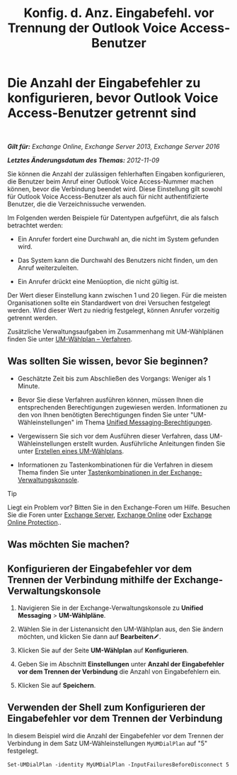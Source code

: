 ﻿---
title: 'Konfig. d. Anz. Eingabefehl. vor Trennung der Outlook Voice Access-Benutzer'
TOCTitle: Die Anzahl der Eingabefehler zu konfigurieren, bevor Outlook Voice Access-Benutzer getrennt sind
ms:assetid: 64c13d17-a26a-4c9b-b495-bd69c716456a
ms:mtpsurl: https://technet.microsoft.com/de-de/library/Ee423547(v=EXCHG.150)
ms:contentKeyID: 50475835
ms.date: 05/23/2018
mtps_version: v=EXCHG.150
ms.translationtype: MT
---

# Die Anzahl der Eingabefehler zu konfigurieren, bevor Outlook Voice Access-Benutzer getrennt sind

 

_**Gilt für:** Exchange Online, Exchange Server 2013, Exchange Server 2016_

_**Letztes Änderungsdatum des Themas:** 2012-11-09_

Sie können die Anzahl der zulässigen fehlerhaften Eingaben konfigurieren, die Benutzer beim Anruf einer Outlook Voice Access-Nummer machen können, bevor die Verbindung beendet wird. Diese Einstellung gilt sowohl für Outlook Voice Access-Benutzer als auch für nicht authentifizierte Benutzer, die die Verzeichnissuche verwenden.

Im Folgenden werden Beispiele für Datentypen aufgeführt, die als falsch betrachtet werden:

  - Ein Anrufer fordert eine Durchwahl an, die nicht im System gefunden wird.

  - Das System kann die Durchwahl des Benutzers nicht finden, um den Anruf weiterzuleiten.

  - Ein Anrufer drückt eine Menüoption, die nicht gültig ist.

Der Wert dieser Einstellung kann zwischen 1 und 20 liegen. Für die meisten Organisationen sollte ein Standardwert von drei Versuchen festgelegt werden. Wird dieser Wert zu niedrig festgelegt, können Anrufer vorzeitig getrennt werden.

Zusätzliche Verwaltungsaufgaben im Zusammenhang mit UM-Wählplänen finden Sie unter [UM-Wählplan – Verfahren](um-dial-plan-procedures-exchange-2013-help.md).

## Was sollten Sie wissen, bevor Sie beginnen?

  - Geschätzte Zeit bis zum Abschließen des Vorgangs: Weniger als 1 Minute.

  - Bevor Sie diese Verfahren ausführen können, müssen Ihnen die entsprechenden Berechtigungen zugewiesen werden. Informationen zu den von Ihnen benötigten Berechtigungen finden Sie unter "UM-Wähleinstellungen" im Thema [Unified Messaging-Berechtigungen](unified-messaging-permissions-exchange-2013-help.md).

  - Vergewissern Sie sich vor dem Ausführen dieser Verfahren, dass UM-Wähleinstellungen erstellt wurden. Ausführliche Anleitungen finden Sie unter [Erstellen eines UM-Wählplans](https://review.docs.microsoft.com/de-de/exchange/voice-mail-unified-messaging/connect-voice-mail-system/create-um-dial-plan).

  - Informationen zu Tastenkombinationen für die Verfahren in diesem Thema finden Sie unter [Tastenkombinationen in der Exchange-Verwaltungskonsole](keyboard-shortcuts-in-the-exchange-admin-center-exchange-online-protection-help.md).


> [!TIP]
> Liegt ein Problem vor? Bitten Sie in den Exchange-Foren um Hilfe. Besuchen Sie die Foren unter <A href="https://go.microsoft.com/fwlink/p/?linkid=60612">Exchange Server</A>, <A href="https://go.microsoft.com/fwlink/p/?linkid=267542">Exchange Online</A> oder <A href="https://go.microsoft.com/fwlink/p/?linkid=285351">Exchange Online Protection</A>..



## Was möchten Sie machen?

## Konfigurieren der Eingabefehler vor dem Trennen der Verbindung mithilfe der Exchange-Verwaltungskonsole

1.  Navigieren Sie in der Exchange-Verwaltungskonsole zu **Unified Messaging** \> **UM-Wählpläne**.

2.  Wählen Sie in der Listenansicht den UM-Wählplan aus, den Sie ändern möchten, und klicken Sie dann auf **Bearbeiten**![Bearbeitungssymbol](images/Bb124582.6f53ccb2-1f13-4c02-bea0-30690e6ea71d(EXCHG.150).gif "Bearbeitungssymbol").

3.  Klicken Sie auf der Seite **UM-Wählplan** auf **Konfigurieren**.

4.  Geben Sie im Abschnitt **Einstellungen** unter **Anzahl der Eingabefehler vor dem Trennen der Verbindung** die Anzahl von Eingabefehlern ein.

5.  Klicken Sie auf **Speichern**.

## Verwenden der Shell zum Konfigurieren der Eingabefehler vor dem Trennen der Verbindung

In diesem Beispiel wird die Anzahl der Eingabefehler vor dem Trennen der Verbindung in dem Satz UM-Wähleinstellungen `MyUMDialPlan` auf "5" festgelegt.

    Set-UMDialPlan -identity MyUMDialPlan -InputFailuresBeforeDisconnect 5

